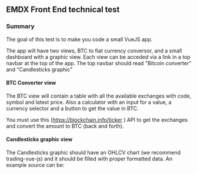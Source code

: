 ## EMDX Front End technical test

### Summary
The goal of this test is to make you code a small VueJS app.

The app will have two views, BTC to fiat currency conversor, and a small dashboard with a graphic view. Each view can be acceded via a link in a top navbar at the top of the app. The top navbar should read "Bitcoin converter" and "Candlesticks graphic"

#### BTC Converter view
The BTC view will contain a table with all the available exchanges with code, symbol and latest price. Also a calculator with an input for a value, a currency selector and a button to get the value in BTC.

You must use this (https://blockchain.info/ticker ) API to get the exchanges and convert the amount to BTC (back and forth).


#### Candlesticks graphic view

The Candlesticks graphic should have an OHLCV chart (we recommend trading-vue-js) and it should be filled with proper formatted data. An example source can be:
